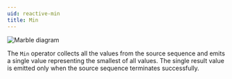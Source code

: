 ```yaml
---
uid: reactive-min
title: Min
---
```


![Marble diagram](~/images/reactive-min.svg)

The `Min` operator collects all the values from the source sequence and emits a single value representing the smallest of all values. The single result value is emitted only when the source sequence terminates successfully.
